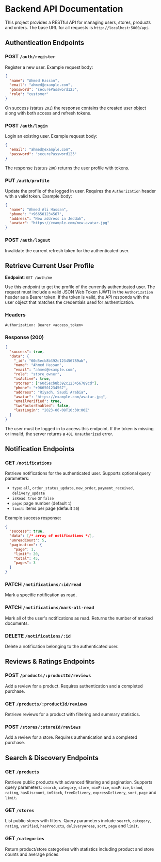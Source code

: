 # Backend API Documentation

This project provides a RESTful API for managing users, stores, products and orders. The base URL for all requests is `http://localhost:5000/api`.

## Authentication Endpoints

### POST `/auth/register`
Register a new user. Example request body:

```json
{
  "name": "Ahmed Hassan",
  "email": "ahmed@example.com",
  "password": "securePassword123",
  "role": "customer"
}
```

On success (status `201`) the response contains the created user object along with both access and refresh tokens.

### POST `/auth/login`
Login an existing user. Example request body:

```json
{
  "email": "ahmed@example.com",
  "password": "securePassword123"
}
```

The response (status `200`) returns the user profile with tokens.

### PUT `/auth/profile`
Update the profile of the logged in user. Requires the `Authorization` header with a valid token. Example body:

```json
{
  "name": "Ahmed Ali Hassan",
  "phone": "+966501234567",
  "address": "New address in Jeddah",
  "avatar": "https://example.com/new-avatar.jpg"
}
```

### POST `/auth/logout`
Invalidate the current refresh token for the authenticated user.

## Retrieve Current User Profile

**Endpoint**: `GET /auth/me`

Use this endpoint to get the profile of the currently authenticated user. The request must include a valid JSON Web Token (JWT) in the `Authorization` header as a Bearer token. If the token is valid, the API responds with the user object that matches the credentials used for authentication.

### Headers
```
Authorization: Bearer <access_token>
```

### Response (200)
```json
{
  "success": true,
  "data": {
    "_id": "60d5ecb8b392c123456789ab",
    "name": "Ahmed Hassan",
    "email": "ahmed@example.com",
    "role": "store_owner",
    "isActive": true,
    "stores": ["60d5ecb8b392c123456789cd"],
    "phone": "+966501234567",
    "address": "Riyadh, Saudi Arabia",
    "avatar": "https://example.com/avatar.jpg",
    "emailVerified": true,
    "twoFactorEnabled": false,
    "lastLogin": "2023-06-08T10:30:00Z"
  }
}
```

The user must be logged in to access this endpoint. If the token is missing or invalid, the server returns a `401 Unauthorized` error.


## Notification Endpoints

### GET `/notifications`
Retrieve notifications for the authenticated user. Supports optional query parameters:
- `type`: `all`, `order_status_update`, `new_order`, `payment_received`, `delivery_update`
- `isRead`: `true` or `false`
- `page`: page number (default `1`)
- `limit`: items per page (default `20`)

Example success response:
```json
{
  "success": true,
  "data": [/* array of notifications */],
  "unreadCount": 5,
  "pagination": {
    "page": 1,
    "limit": 20,
    "total": 45,
    "pages": 3
  }
}
```

### PATCH `/notifications/:id/read`
Mark a specific notification as read.

### PATCH `/notifications/mark-all-read`
Mark all of the user's notifications as read. Returns the number of marked documents.


### DELETE `/notifications/:id`
Delete a notification belonging to the authenticated user.

## Reviews & Ratings Endpoints

### POST `/products/:productId/reviews`
Add a review for a product. Requires authentication and a completed purchase.

### GET `/products/:productId/reviews`
Retrieve reviews for a product with filtering and summary statistics.

### POST `/stores/:storeId/reviews`
Add a review for a store. Requires authentication and a completed purchase.

## Search & Discovery Endpoints

### GET `/products`
Retrieve public products with advanced filtering and pagination. Supports query parameters:
`search`, `category`, `store`, `minPrice`, `maxPrice`, `brand`, `rating`, `hasDiscount`, `inStock`, `freeDelivery`, `expressDelivery`, `sort`, `page` and `limit`.

### GET `/stores`
List public stores with filters. Query parameters include `search`, `category`, `rating`, `verified`, `hasProducts`, `deliveryAreas`, `sort`, `page` and `limit`.

### GET `/categories`
Return product/store categories with statistics including product and store counts and average prices.
